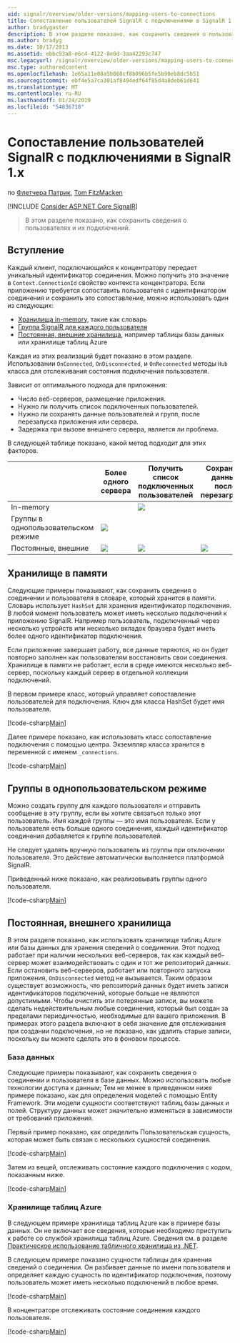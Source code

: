 ```yaml
---
uid: signalr/overview/older-versions/mapping-users-to-connections
title: Сопоставление пользователей SignalR с подключениями в SignalR 1.x | Документация Майкрософт
author: bradygaster
description: В этом разделе показано, как сохранить сведения о пользователях и их подключений.
ms.author: bradyg
ms.date: 10/17/2013
ms.assetid: ebbc93a8-e6c4-4122-8e0d-3aa42293c747
msc.legacyurl: /signalr/overview/older-versions/mapping-users-to-connections
msc.type: authoredcontent
ms.openlocfilehash: 1e65a11e08a5b060cf8b096b5fe5b90eb8dc5b51
ms.sourcegitcommit: ebf4e5a7ca301af8494edf64f85d4a8deb61d641
ms.translationtype: MT
ms.contentlocale: ru-RU
ms.lasthandoff: 01/24/2019
ms.locfileid: "54836718"
---
```

<a name="mapping-signalr-users-to-connections-in-signalr-1x"></a>Сопоставление пользователей SignalR с подключениями в SignalR 1.x
====================
по [Флетчера Патрик](https://github.com/pfletcher), [Tom FitzMacken](https://github.com/tfitzmac)

[!INCLUDE [Consider ASP.NET Core SignalR](~/includes/signalr/signalr-version-disambiguation.md)]

> В этом разделе показано, как сохранить сведения о пользователях и их подключений.


## <a name="introduction"></a>Вступление

Каждый клиент, подключающийся к концентратору передает уникальный идентификатор соединения. Можно получить это значение в `Context.ConnectionId` свойство контекста концентратора. Если приложению требуется сопоставить пользователя с идентификатором соединения и сохранить это сопоставление, можно использовать один из следующих:

- [Хранилища in-memory](#inmemory), такие как словарь
- [Группа SignalR для каждого пользователя](#groups)
- [Постоянная, внешние хранилища](#database), например таблицы базы данных или хранилище таблиц Azure

Каждая из этих реализаций будет показано в этом разделе. Использовании `OnConnected`, `OnDisconnected`, и `OnReconnected` методы `Hub` класса для отслеживания состояния подключения пользователя.

Зависит от оптимального подхода для приложения:

- Число веб-серверов, размещение приложения.
- Нужно ли получить список подключенных пользователей.
- Нужно ли сохранять данные пользователей и групп, после перезапуска приложения или сервера.
- Задержка при вызове внешнего сервера, является ли проблема.

В следующей таблице показано, какой метод подходит для этих факторов.

|  | Более одного сервера | Получить список подключенных пользователей | Сохранять данные после перезагрузки | Оптимальной производительности |
| --- | --- | --- | --- | --- |
| In-memory |  | ![](mapping-users-to-connections/_static/image1.png) |  | ![](mapping-users-to-connections/_static/image2.png) |
| Группы в однопользовательском режиме | ![](mapping-users-to-connections/_static/image3.png) |  |  | ![](mapping-users-to-connections/_static/image4.png) |
| Постоянные, внешние | ![](mapping-users-to-connections/_static/image5.png) | ![](mapping-users-to-connections/_static/image6.png) | ![](mapping-users-to-connections/_static/image7.png) |  |

<a id="inmemory"></a>

## <a name="in-memory-storage"></a>Хранилище в памяти

Следующие примеры показывают, как сохранить сведения о соединении и пользователя в словаре, который хранится в памяти. Словарь использует `HashSet` для хранения идентификатор подключения. В любой момент пользователь может иметь несколько подключений к приложению SignalR. Например пользователь, подключенный через несколько устройств или несколько вкладок браузера будет иметь более одного идентификатор подключения.

Если приложение завершает работу, все данные теряются, но он будет повторно заполнен как пользователям восстановить свои соединения. Хранилище в памяти не работает, если в среде имеются несколько веб-сервер, поскольку каждый сервер в отдельной коллекции подключений.

В первом примере класс, который управляет сопоставление пользователей для подключения. Ключ для класса HashSet будет имя пользователя.

[!code-csharp[Main](mapping-users-to-connections/samples/sample1.cs)]

Далее примере показано, как использовать класс сопоставление подключения с помощью центра. Экземпляр класса хранится в переменной с именем `_connections`.

[!code-csharp[Main](mapping-users-to-connections/samples/sample2.cs)]

<a id="groups"></a>

## <a name="single-user-groups"></a>Группы в однопользовательском режиме

Можно создать группу для каждого пользователя и отправить сообщение в эту группу, если вы хотите связаться только этот пользователь. Имя каждой группы — это имя пользователя. Если у пользователя есть больше одного соединения, каждый идентификатор соединения добавляется к группе пользователей.

Не следует удалять вручную пользователь из группы при отключении пользователя. Это действие автоматически выполняется платформой SignalR.

Приведенный ниже показано, как реализовывать группы одного пользователя.

[!code-csharp[Main](mapping-users-to-connections/samples/sample3.cs)]

<a id="database"></a>

## <a name="permanent-external-storage"></a>Постоянная, внешнего хранилища

В этом разделе показано, как использовать хранилище таблиц Azure или базы данных для хранения сведений о соединении. Этот подход работает при наличии нескольких веб-серверов, так как каждый веб-сервер может взаимодействовать с один и тот же репозиторий данных. Если остановить веб-серверов, работает или повторного запуска приложения, `OnDisconnected` метод не вызывается. Таким образом существует возможность, что репозиторий данных будет иметь записи идентификаторов подключений, которые больше не являются допустимыми. Чтобы очистить эти потерянные записи, вы можете сделать недействительным любые соединения, который был создан за пределами периодичностью, необходимые для вашего приложения. В примерах этого раздела включают в себя значение для отслеживания при создании подключения, но не показано, как удалить старые записи, поскольку вы можете сделать это в фоновом процессе.

### <a name="database"></a>База данных

Следующие примеры показывают, как сохранить сведения о соединении и пользователя в базе данных. Можно использовать любые технологии доступа к данным; Тем не менее в приведенном ниже примере показано, как для определения моделей с помощью Entity Framework. Эти модели сущности соответствуют таблиц базы данных и полей. Структуру данных может значительно изменяться в зависимости от требований приложения.

Первый пример показано, как определить Пользовательская сущность, которая может быть связан с нескольких сущностей соединения.

[!code-csharp[Main](mapping-users-to-connections/samples/sample4.cs)]

Затем из вещей, отслеживать состояние каждого подключения с кодом, показанным ниже.

[!code-csharp[Main](mapping-users-to-connections/samples/sample5.cs)]

### <a name="azure-table-storage"></a>Хранилище таблиц Azure

В следующем примере хранилища таблиц Azure как в примере базы данных. Он не включает все сведения, которые необходимо приступить к работе со службой хранилища таблиц Azure. Сведения см. в разделе [Практическое использование табличного хранилища из .NET](https://azure.microsoft.com/documentation/articles/storage-dotnet-how-to-use-tables/).

В следующем примере показано сущности таблицы для хранения сведений о соединении. Он разбивает данные по имени пользователя и определяет каждую сущность по идентификатор подключения, поэтому пользователь может иметь несколько подключений в любое время.

[!code-csharp[Main](mapping-users-to-connections/samples/sample6.cs)]

В концентраторе отслеживать состояние соединения каждого пользователя.

[!code-csharp[Main](mapping-users-to-connections/samples/sample7.cs)]
